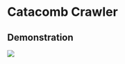 # Catacomb Crawler

## Demonstration
![](https://thumbs.gfycat.com/ChiefPettyAnnelida-size_restricted.gif)
